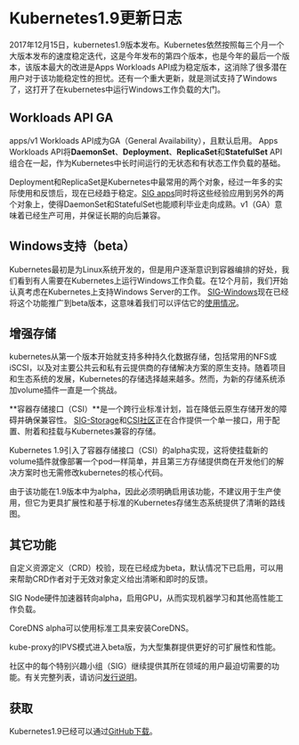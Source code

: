 # Kubernetes1.9更新日志

2017年12月15日，kubernetes1.9版本发布。Kubernetes依然按照每三个月一个大版本发布的速度稳定迭代，这是今年发布的第四个版本，也是今年的最后一个版本，该版本最大的改进是Apps Workloads API成为稳定版本，这消除了很多潜在用户对于该功能稳定性的担忧。还有一个重大更新，就是测试支持了Windows了，这打开了在kubernetes中运行Windows工作负载的大门。

## Workloads API GA

apps/v1 Workloads API成为GA（General Availability），且默认启用。 Apps Workloads API将**DaemonSet**、**Deployment**、**ReplicaSet**和**StatefulSet** API组合在一起，作为Kubernetes中长时间运行的无状态和有状态工作负载的基础。

Deployment和ReplicaSet是Kubernetes中最常用的两个对象，经过一年多的实际使用和反馈后，现在已经趋于稳定。[SIG apps](https://github.com/kubernetes/community/tree/master/sig-apps)同时将这些经验应用到另外的两个对象上，使得DaemonSet和StatefulSet也能顺利毕业走向成熟。v1（GA）意味着已经生产可用，并保证长期的向后兼容。

## Windows支持（beta）

Kubernetes最初是为Linux系统开发的，但是用户逐渐意识到容器编排的好处，我们看到有人需要在Kubernetes上运行Windows工作负载。在12个月前，我们开始认真考虑在Kubernetes上支持Windows Server的工作。 [SIG-Windows](https://github.com/kubernetes/community/tree/master/sig-windows)现在已经将这个功能推广到beta版本，这意味着我们可以评估它的[使用情况](https://kubernetes.io/docs/getting-started-guides/windows/)。

## 增强存储

kubernetes从第一个版本开始就支持多种持久化数据存储，包括常用的NFS或iSCSI，以及对主要公共云和私有云提供商的存储解决方案的原生支持。随着项目和生态系统的发展，Kubernetes的存储选择越来越多。然而，为新的存储系统添加volume插件一直是一个挑战。

**容器存储接口（CSI）**是一个跨行业标准计划，旨在降低云原生存储开发的障碍并确保兼容性。 [SIG-Storage](https://github.com/kubernetes/community/tree/master/sig-storage)和[CSI社区](https://github.com/container-storage-interface/community)正在合作提供一个单一接口，用于配置、附着和挂载与Kubernetes兼容的存储。

Kubernetes 1.9引入了容器存储接口（CSI）的alpha实现，这将使挂载新的volume插件就像部署一个pod一样简单，并且第三方存储提供商在开发他们的解决方案时也无需修改kubernetes的核心代码。

由于该功能在1.9版本中为alpha，因此必须明确启用该功能，不建议用于生产使用，但它为更具扩展性和基于标准的Kubernetes存储生态系统提供了清晰的路线图。

## 其它功能

自定义资源定义（CRD）校验，现在已经成为beta，默认情况下已启用，可以用来帮助CRD作者对于无效对象定义给出清晰和即时的反馈。

SIG Node硬件加速器转向alpha，启用GPU，从而实现机器学习和其他高性能工作负载。

CoreDNS alpha可以使用标准工具来安装CoreDNS。

kube-proxy的IPVS模式进入beta版，为大型集群提供更好的可扩展性和性能。

社区中的每个特别兴趣小组（SIG）继续提供其所在领域的用户最迫切需要的功能。有关完整列表，请访问[发行说明](https://github.com/kubernetes/kubernetes/blob/master/CHANGELOG.md#v190)。

## 获取

Kubernetes1.9已经可以通过[GitHub下载](https://github.com/kubernetes/kubernetes/releases/tag/v1.9.0)。
